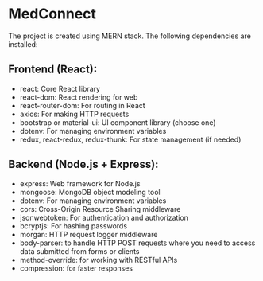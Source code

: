 # MedConnect

The project is created using MERN stack. 
The following dependencies are installed:
## Frontend (React):
+ react: Core React library
+ react-dom: React rendering for web
+ react-router-dom: For routing in React
+ axios: For making HTTP requests
+ bootstrap or material-ui: UI component library (choose one)
+ dotenv: For managing environment variables
+ redux, react-redux, redux-thunk: For state management (if needed)
## Backend (Node.js + Express):
+ express: Web framework for Node.js
+ mongoose: MongoDB object modeling tool
+ dotenv: For managing environment variables
+ cors: Cross-Origin Resource Sharing middleware
+ jsonwebtoken: For authentication and authorization
+ bcryptjs: For hashing passwords
+ morgan: HTTP request logger middleware
+ body-parser: to handle HTTP POST requests where you need to access data submitted from forms or clients
+ method-override: for working with RESTful APIs
+ compression: for faster responses
